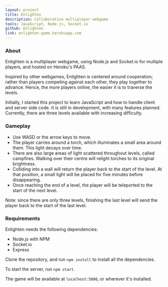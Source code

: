 ```yaml
---
layout: project
title: Enlighten
description: Collaborative multiplayer webgame
tools: JavaScript, Node.js, Socket.io
github: Enlighten
link: enlighten-game.herokuapp.com
---
```


### About

Enlighten is a multiplayer webgame, using Node.js and Socket.io for multiple players, and hosted on Heroku's PAAS.

Inspired by other webgames, Enlighten is centered around cooperation; rather than players competing against each other, they play together to advance. Hence, the more players online, the easier it is to traverse the levels.

Initially, I started this project to learn JavaScript and how to handle client and server side code. It is still in development, with many features planned. Currently, there are three levels available with increasing difficulty.

### Gameplay

- Use WASD or the arrow keys to move.
- The player carries around a torch, which illuminates a small area around them. This light decays over time.
- There are also large areas of light scattered throughout levels, called campfires. Walking over their centre will relight torches to its original brightness.
- Colliding into a wall will return the player back to the start of the level. At that position, a small light will be placed for five minutes before disappearing.
- Once reaching the end of a level, the player will be teleported to the start of the next level.

Note: since there are only three levels, finishing the last level will send the player back to the start of the last level.

### Requirements

Enlighten needs the following dependencies:

- Node.js with NPM
- Socket.io
- Express

Clone the repository, and run `npm install` to install all the dependencies.

To start the server, run `npm start`.

The game will be available at `localhost:5000`, or wherever it's installed.
